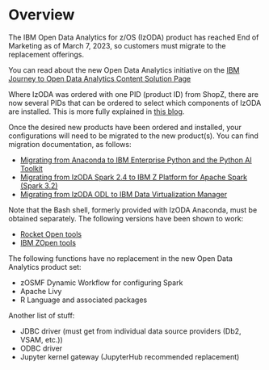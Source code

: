 # Overview 

The IBM Open Data Analytics for z/OS (IzODA) product has reached End of Marketing as of March 7, 2023,
so customers must migrate to the replacement offerings.

You can read about the new Open Data Analytics initiative on the
[IBM Journey to Open Data Analytics Content Solution Page](https://www.ibm.com/support/z-content-solutions/journey-to-open-data-analytics/)

Where IzODA was ordered with one PID (product ID) from ShopZ, there are now several PIDs that can be ordered to select which components of
IzODA are installed.  This is more fully explained in [this blog](https://ibm.biz/OpenDataAnalyticsReimagined).

Once the desired new products have been ordered and installed, your configurations will need to be migrated to the new product(s).  You can find
migration documentation, as follows:

- [Migrating from Anaconda to IBM Enterprise Python and the Python AI Toolkit](./anaconda_mig.md)  
- [Migrating from IzODA Spark 2.4 to IBM Z Platform for Apache Spark (Spark 3.2)](./spark_mig.md)  
- [Migrating from IzODA ODL to IBM Data Virtualization Manager](./ODL_mig.md)  

Note that the Bash shell, formerly provided with IzODA Anaconda, must be obtained separately. The following versions have been shown
to work:  

- [Rocket Open tools](www.rocketsoftware.com/ported-tools)  
- [IBM ZOpen tools](https://github.com/ZOSOpenTools)  

The following functions have no replacement in the new Open Data Analytics product set:  

- zOSMF Dynamic Workflow for configuring Spark  
- Apache Livy  
- R Language and associated packages  

Another list of stuff:  

- JDBC driver (must get from individual data source providers (Db2, VSAM, etc.))  
- ODBC driver  
- Jupyter kernel gateway (JupyterHub recommended replacement)
